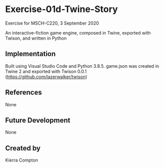 # Exercise-01d-Twine-Story

Exercise for MSCH-C220, 3 September 2020

An interactive-fiction game engine, composed in Twine, exported with Twison, and written in Python

## Implementation

Built using Visual Studio Code and Python 3.8.5. game.json was created in Twine 2 and exported with Twison 0.0.1 (https://github.com/lazerwalker/twison)

## References

None

## Future Development

None

## Created by

Kierra Compton
